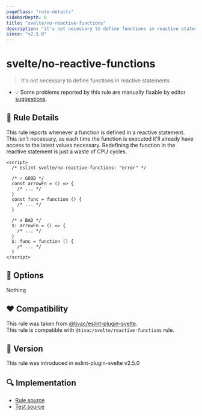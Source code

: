 ```yaml
---
pageClass: "rule-details"
sidebarDepth: 0
title: "svelte/no-reactive-functions"
description: "it's not necessary to define functions in reactive statements"
since: "v2.5.0"
---
```


# svelte/no-reactive-functions

> it's not necessary to define functions in reactive statements

- :bulb: Some problems reported by this rule are manually fixable by editor [suggestions](https://eslint.org/docs/developer-guide/working-with-rules#providing-suggestions).

## :book: Rule Details

This rule reports whenever a function is defined in a reactive statement. This isn't necessary, as each time the function is executed it'll already have access to the latest values necessary. Redefining the function in the reactive statement is just a waste of CPU cycles.

<ESLintCodeBlock>

<!--eslint-skip-->

```svelte
<script>
  /* eslint svelte/no-reactive-functions: "error" */

  /* ✓ GOOD */
  const arrowFn = () => {
    /* ... */
  }
  const func = function () {
    /* ... */
  }

  /* ✗ BAD */
  $: arrowFn = () => {
    /* ... */
  }
  $: func = function () {
    /* ... */
  }
</script>
```

</ESLintCodeBlock>

## :wrench: Options

Nothing

## :heart: Compatibility

This rule was taken from [@tivac/eslint-plugin-svelte].  
This rule is compatible with `@tivac/svelte/reactive-functions` rule.

[@tivac/eslint-plugin-svelte]: https://github.com/tivac/eslint-plugin-svelte/

## :rocket: Version

This rule was introduced in eslint-plugin-svelte v2.5.0

## :mag: Implementation

- [Rule source](https://github.com/sveltejs/eslint-plugin-svelte/blob/main/src/rules/no-reactive-functions.ts)
- [Test source](https://github.com/sveltejs/eslint-plugin-svelte/blob/main/tests/src/rules/no-reactive-functions.ts)
